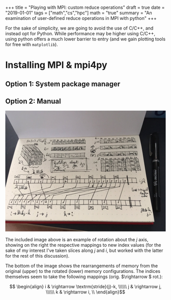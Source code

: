 +++
title = "Playing with MPI: custom reduce operations"
draft = true
date = "2019-01-01"
tags = ["math","cs","hpc"]
math = "true"
summary = "An examination of user-defined reduce operations in MPI with python"
+++

For the sake of simplicity, we are going to avoid the use of C/C++, and instead opt for Python. While performance may be higher using C/C++, using python offers a much lower barrier to entry (and we gain plotting tools for free with `matplotlib`).


# Installing MPI & mpi4py

## Option 1: System package manager


## Option 2: Manual


![alt text](/img/ndData.jpg "A sample layout permutation")

The included image above is an example of rotation about the $j$ axis, showing on the right the respective mappings to new index values (for the sake of my interest I've taken slices along $j$ and $i$, but worked with the latter for the rest of this discussion). 

The bottom of the image shows the rearrangements of memory from the original (upper) to the rotated (lower) memory configurations. The indices themselves seem to take the following mappings (orig. $\rightarrow $ rot.):

$$ \begin{align}
i & \rightarrow \textrm{stride}(j)-k, \\\\\\
j & \rightarrow j, \\\\\\
k & \rightarrow i, \\ 
\end{align}$$
